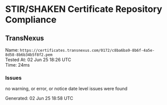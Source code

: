 # STIR/SHAKEN Certificate Repository Compliance

## TransNexus

Name: `https://certificates.transnexus.com/0172/c8ba6ba9-8b6f-4a5e-8d58-8b6b34b5f8f2.pem`\
Tested At: 02 Jun 25 18:26 UTC\
Time: 24ms

### Issues

no warning, or error, or notice date level issues were found

Generated: 02 Jun 25 18:58 UTC